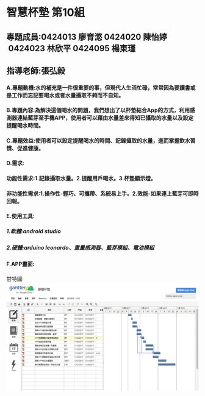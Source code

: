 # 智慧杯墊 第10組
## 專題成員:0424013 廖育滺 0424020 陳怡婷  0424023 林欣平 0424095 楊東瑾
## 指導老師:張弘毅
#### A.專題動機:水的補充是一件很重要的事，但現代人生活忙碌，常常因為要讀書或是工作而忘記要喝水或者水量攝取不夠而不自知。
#### B.專題內容:為解決這個喝水的問題，我們想出了以杯墊結合App的方式，利用感測器連結藍芽至手機APP，使用者可以藉由水量差來得知已攝取的水量以及設定提醒喝水時間。
#### C.專題效益:使用者可以設定提醒喝水的時間、記錄攝取的水量，進而掌握飲水習慣、促進健康。
#### D.需求:
#### 功能性需求:1.記錄攝取水量。2.提醒用戶喝水。3.杯墊顯示燈。
#### 非功能性需求:1.操作性-輕巧、可攜帶、系統易上手。2.效能-如果連上藍芽可即時回報。
#### E.使用工具:
##### 1.軟體:android studio 
##### 2.硬體:arduino leonardo、重量感測器、藍芽模組、電池模組
#### F.APP畫面:



甘特圖
![](gw123.png "")
